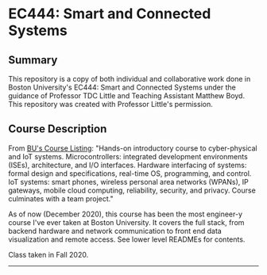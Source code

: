 # EC444: Smart and Connected Systems

## Summary
This repository is a copy of both individual and collaborative work done in Boston University's EC444: Smart and Connected Systems under the guidance of Professor TDC Little and Teaching Assistant Matthew Boyd. This repository was created with Professor Little's permission.

## Course Description

From [BU's Course Listing](https://www.bu.edu/academics/eng/courses/eng-ec-444/): "Hands-on introductory course to cyber-physical and IoT systems. Microcontrollers: integrated development environments (ISEs), architecture, and I/O interfaces. Hardware interfacing of systems: formal design and specifications, real-time OS, programming, and control. IoT systems: smart phones, wireless personal area networks (WPANs), IP gateways, mobile cloud computing, reliability, security, and privacy. Course culminates with a team project."

As of now (December 2020), this course has been the most engineer-y course I've ever taken at Boston University. It covers the full stack, from backend hardware and network communication to front end data visualization and remote access. See lower level READMEs for contents.

Class taken in Fall 2020.

----
